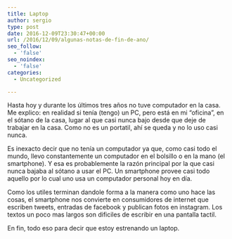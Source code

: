 ```yaml
---
title: Laptop
author: sergio
type: post
date: 2016-12-09T23:30:47+00:00
url: /2016/12/09/algunas-notas-de-fin-de-ano/
seo_follow:
  - 'false'
seo_noindex:
  - 'false'
categories:
  - Uncategorized

---
```

Hasta hoy y durante los últimos tres años no tuve computador en la casa. Me explico: en realidad si tenía (tengo) un PC, pero está en mi &#8220;oficina&#8221;, en el sótano de la casa, lugar al que casi nunca bajo desde que deje de trabajar en la casa. Como no es un portatil, ahí se queda y no lo uso casi nunca.

Es inexacto decir que no tenía un computador ya que, como casi todo el mundo, llevo constantemente un computador en el bolsillo o en la mano (el smartphone). Y esa es probablemente la razón principal por la que casi nunca bajaba al sótano a usar el PC. Un smartphone provee casi todo aquello por lo cual uno usa un computador personal hoy en día.

Como los utiles terminan dandole forma a la manera como uno hace las cosas, el smartphone nos convierte en consumidores de internet que escriben tweets, entradas de facebook y publican fotos en instagram. Los textos un poco mas largos son dificiles de escribir en una pantalla tactil.

En fin, todo eso para decir que estoy estrenando un laptop.